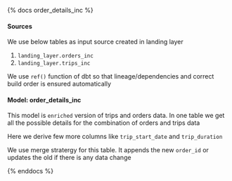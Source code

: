 {% docs order_details_inc %}

#### Sources

We use below tables as input source created in landing layer

1. `landing_layer.orders_inc`
2. `landing_layer.trips_inc`

We use `ref()` function of dbt so that lineage/dependencies and correct build order is ensured automatically

#### Model: order_details_inc

This model is `enriched` version of trips and orders data. In one table we get all the possible details for the combination of orders and trips data

Here we derive few more columns like `trip_start_date` and `trip_duration`

We use merge stratergy for this table. It appends the new `order_id` or updates the 
old if there is any data change

{% enddocs %}